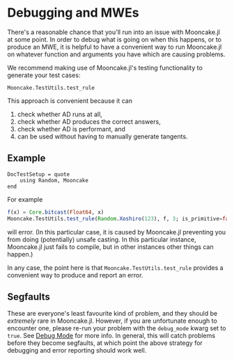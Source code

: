 # Debugging and MWEs

There's a reasonable chance that you'll run into an issue with Mooncake.jl at some point.
In order to debug what is going on when this happens, or to produce an MWE, it is helpful to have a convenient way to run Mooncake.jl on whatever function and arguments you have which are causing problems.

We recommend making use of Mooncake.jl's testing functionality to generate your test cases:

```@docs; canonical=false
Mooncake.TestUtils.test_rule
```

This approach is convenient because it can
1. check whether AD runs at all,
1. check whether AD produces the correct answers,
1. check whether AD is performant, and
1. can be used without having to manually generate tangents.

## Example

```@meta
DocTestSetup = quote
    using Random, Mooncake
end
```

For example
```julia
f(x) = Core.bitcast(Float64, x)
Mooncake.TestUtils.test_rule(Random.Xoshiro(123), f, 3; is_primitive=false)
```
will error.
(In this particular case, it is caused by Mooncake.jl preventing you from doing (potentially) unsafe casting. In this particular instance, Mooncake.jl just fails to compile, but in other instances other things can happen.)

In any case, the point here is that `Mooncake.TestUtils.test_rule` provides a convenient way to produce and report an error.

## Segfaults

These are everyone's least favourite kind of problem, and they should be _extremely_ rare in Mooncake.jl.
However, if you are unfortunate enough to encounter one, please re-run your problem with the `debug_mode` kwarg set to `true`.
See [Debug Mode](@ref) for more info.
In general, this will catch problems before they become segfaults, at which point the above strategy for debugging and error reporting should work well.

